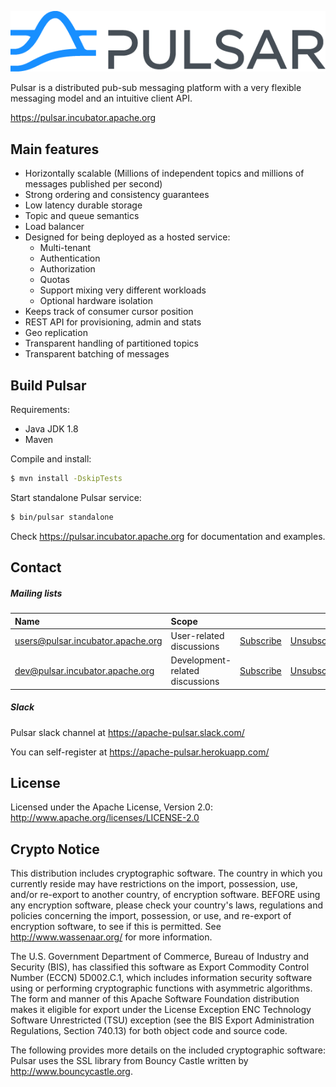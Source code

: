 <!--

    Licensed to the Apache Software Foundation (ASF) under one
    or more contributor license agreements.  See the NOTICE file
    distributed with this work for additional information
    regarding copyright ownership.  The ASF licenses this file
    to you under the Apache License, Version 2.0 (the
    "License"); you may not use this file except in compliance
    with the License.  You may obtain a copy of the License at

      http://www.apache.org/licenses/LICENSE-2.0

    Unless required by applicable law or agreed to in writing,
    software distributed under the License is distributed on an
    "AS IS" BASIS, WITHOUT WARRANTIES OR CONDITIONS OF ANY
    KIND, either express or implied.  See the License for the
    specific language governing permissions and limitations
    under the License.

-->

![logo](site/img/pulsar.png)

Pulsar is a distributed pub-sub messaging platform with a very
flexible messaging model and an intuitive client API.

https://pulsar.incubator.apache.org

## Main features
* Horizontally scalable (Millions of independent topics and millions
  of messages published per second)
* Strong ordering and consistency guarantees
* Low latency durable storage
* Topic and queue semantics
* Load balancer
* Designed for being deployed as a hosted service:
  * Multi-tenant
  * Authentication
  * Authorization
  * Quotas
  * Support mixing very different workloads
  * Optional hardware isolation
* Keeps track of consumer cursor position
* REST API for provisioning, admin and stats
* Geo replication
* Transparent handling of partitioned topics
* Transparent batching of messages

## Build Pulsar

Requirements:
 * Java JDK 1.8
 * Maven

Compile and install:

```bash
$ mvn install -DskipTests
```

Start standalone Pulsar service:

```bash
$ bin/pulsar standalone
```

Check https://pulsar.incubator.apache.org for documentation and examples.

## Contact

##### Mailing lists

| Name                                                                          | Scope                           |                                                                 |                                                                     |                                                                              |
|:------------------------------------------------------------------------------|:--------------------------------|:----------------------------------------------------------------|:--------------------------------------------------------------------|:-----------------------------------------------------------------------------|
| [users@pulsar.incubator.apache.org](mailto:users@pulsar.incubator.apache.org) | User-related discussions        | [Subscribe](mailto:users-subscribe@pulsar.incubator.apache.org) | [Unsubscribe](mailto:users-unsubscribe@pulsar.incubator.apache.org) | [Archives](http://mail-archives.apache.org/mod_mbox/incubator-pulsar-users/) |
| [dev@pulsar.incubator.apache.org](mailto:dev@pulsar.incubator.apache.org)     | Development-related discussions | [Subscribe](mailto:dev-subscribe@pulsar.incubator.apache.org)   | [Unsubscribe](mailto:dev-unsubscribe@pulsar.incubator.apache.org)   | [Archives](http://mail-archives.apache.org/mod_mbox/incubator-pulsar-dev/)   |

##### Slack

Pulsar slack channel at https://apache-pulsar.slack.com/

You can self-register at https://apache-pulsar.herokuapp.com/

## License

Licensed under the Apache License, Version 2.0: http://www.apache.org/licenses/LICENSE-2.0

## Crypto Notice

This distribution includes cryptographic software. The country in which you currently reside may have restrictions on the import, possession, use, and/or re-export to another country, of encryption software. BEFORE using any encryption software, please check your country's laws, regulations and policies concerning the import, possession, or use, and re-export of encryption software, to see if this is permitted. See <http://www.wassenaar.org/> for more information.

The U.S. Government Department of Commerce, Bureau of Industry and Security (BIS), has classified this software as Export Commodity Control Number (ECCN) 5D002.C.1, which includes information security software using or performing cryptographic functions with asymmetric algorithms. The form and manner of this Apache Software Foundation distribution makes it eligible for export under the License Exception ENC Technology Software Unrestricted (TSU) exception (see the BIS Export Administration Regulations, Section 740.13) for both object code and source code.

The following provides more details on the included cryptographic software: Pulsar uses the SSL library from Bouncy Castle written by http://www.bouncycastle.org.

